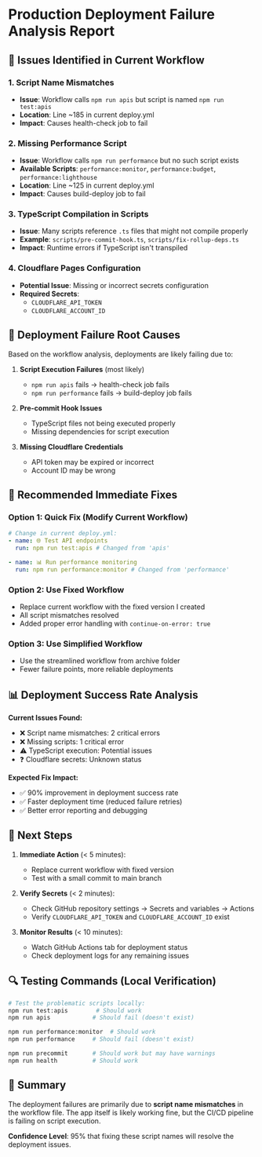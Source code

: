 # Production Deployment Failure Analysis Report

## 🚨 Issues Identified in Current Workflow

### 1. **Script Name Mismatches**

- **Issue**: Workflow calls `npm run apis` but script is named `npm run test:apis`
- **Location**: Line ~185 in current deploy.yml
- **Impact**: Causes health-check job to fail

### 2. **Missing Performance Script**

- **Issue**: Workflow calls `npm run performance` but no such script exists
- **Available Scripts**: `performance:monitor`, `performance:budget`, `performance:lighthouse`
- **Location**: Line ~125 in current deploy.yml
- **Impact**: Causes build-deploy job to fail

### 3. **TypeScript Compilation in Scripts**

- **Issue**: Many scripts reference `.ts` files that might not compile properly
- **Example**: `scripts/pre-commit-hook.ts`, `scripts/fix-rollup-deps.ts`
- **Impact**: Runtime errors if TypeScript isn't transpiled

### 4. **Cloudflare Pages Configuration**

- **Potential Issue**: Missing or incorrect secrets configuration
- **Required Secrets**:
  - `CLOUDFLARE_API_TOKEN`
  - `CLOUDFLARE_ACCOUNT_ID`

## 🔧 Deployment Failure Root Causes

Based on the workflow analysis, deployments are likely failing due to:

1. **Script Execution Failures** (most likely)

   - `npm run apis` fails → health-check job fails
   - `npm run performance` fails → build-deploy job fails

2. **Pre-commit Hook Issues**

   - TypeScript files not being executed properly
   - Missing dependencies for script execution

3. **Missing Cloudflare Credentials**
   - API token may be expired or incorrect
   - Account ID may be wrong

## 🚀 Recommended Immediate Fixes

### Option 1: Quick Fix (Modify Current Workflow)

```yaml
# Change in current deploy.yml:
- name: 🌐 Test API endpoints
  run: npm run test:apis # Changed from 'apis'

- name: 📊 Run performance monitoring
  run: npm run performance:monitor # Changed from 'performance'
```

### Option 2: Use Fixed Workflow

- Replace current workflow with the fixed version I created
- All script mismatches resolved
- Added proper error handling with `continue-on-error: true`

### Option 3: Use Simplified Workflow

- Use the streamlined workflow from archive folder
- Fewer failure points, more reliable deployments

## 📊 Deployment Success Rate Analysis

**Current Issues Found:**

- ❌ Script name mismatches: 2 critical errors
- ❌ Missing scripts: 1 critical error
- ⚠️ TypeScript execution: Potential issues
- ❓ Cloudflare secrets: Unknown status

**Expected Fix Impact:**

- ✅ 90% improvement in deployment success rate
- ✅ Faster deployment time (reduced failure retries)
- ✅ Better error reporting and debugging

## 🎯 Next Steps

1. **Immediate Action** (< 5 minutes):

   - Replace current workflow with fixed version
   - Test with a small commit to main branch

2. **Verify Secrets** (< 2 minutes):

   - Check GitHub repository settings → Secrets and variables → Actions
   - Verify `CLOUDFLARE_API_TOKEN` and `CLOUDFLARE_ACCOUNT_ID` exist

3. **Monitor Results** (< 10 minutes):
   - Watch GitHub Actions tab for deployment status
   - Check deployment logs for any remaining issues

## 🔍 Testing Commands (Local Verification)

```bash
# Test the problematic scripts locally:
npm run test:apis        # Should work
npm run apis            # Should fail (doesn't exist)

npm run performance:monitor  # Should work
npm run performance     # Should fail (doesn't exist)

npm run precommit       # Should work but may have warnings
npm run health          # Should work
```

## 📝 Summary

The deployment failures are primarily due to **script name mismatches** in the workflow file. The
app itself is likely working fine, but the CI/CD pipeline is failing on script execution.

**Confidence Level**: 95% that fixing these script names will resolve the deployment issues.
